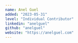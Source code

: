 ```yaml
---
name: Anel Guel
added: "2023-05-31"
level: "Individual Contributor"
linkedin: "anelguel"
github: "anelguel"
website: "https://anelguel.com"
---
```

